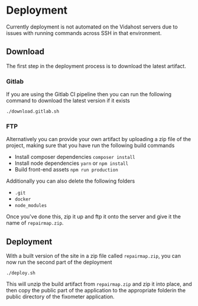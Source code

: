 # Deployment

Currently deployment is not automated on the Vidahost servers due to 
issues with running commands across SSH in that environment. 

## Download

The first step in the deployment process is to download the latest artifact. 

### Gitlab
If you are using the Gitlab CI pipeline then you can run the following command 
to download the latest version if it exists

    ./download.gitlab.sh
    
### FTP

Alternatively you can provide your own artifact by uploading a zip file of the project,
making sure that you have run the following build commands

* Install composer dependencies `composer install`
* Install node dependencies `yarn` or `npm install`
* Build front-end assets `npm run production`

Additionally you can also delete the following folders

* `.git`
* `docker`
* `node_modules`

Once you've done this, zip it up and ftp it onto the server and give it the name
of `repairmap.zip`.

## Deployment

With a built version of the site in a zip file called `repairmap.zip`, you can now
run the second part of the deployment

    ./deploy.sh
    
This will unzip the build artifact from `repairmap.zip` and zip it into place, and then
copy the public part of the application to the appropriate folderin the public directory 
of the fixometer application. 